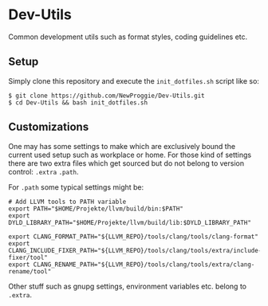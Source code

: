 # Dev-Utils
Common development utils such as format styles, coding guidelines etc.

## Setup
Simply clone this repository and execute the `init_dotfiles.sh` script like so:

```
$ git clone https://github.com/NewProggie/Dev-Utils.git
$ cd Dev-Utils && bash init_dotfiles.sh
```

## Customizations
One may has some settings to make which are exclusively bound the current used
setup such as workplace or home. For those kind of settings there are two extra
files which get sourced but do not belong to version control: `.extra` `.path`.

For `.path` some typical settings might be:

```
# Add LLVM tools to PATH variable
export PATH="$HOME/Projekte/llvm/build/bin:$PATH"
export DYLD_LIBRARY_PATH="$HOME/Projekte/llvm/build/lib:$DYLD_LIBRARY_PATH"

export CLANG_FORMAT_PATH="${LLVM_REPO}/tools/clang/tools/clang-format"
export CLANG_INCLUDE_FIXER_PATH="${LLVM_REPO}/tools/clang/tools/extra/include-fixer/tool"
export CLANG_RENAME_PATH="${LLVM_REPO}/tools/clang/tools/extra/clang-rename/tool"
```

Other stuff such as gnupg settings, environment variables etc. belong to
`.extra`.
